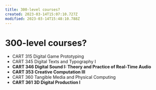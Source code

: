 ```yaml
---
title: 300-level courses?
created: 2023-03-14T15:07:10.727Z
modified: 2023-03-14T15:48:10.788Z
---
```


# 300-level courses?

- CART 315 Digital Game Prototyping
- CART 345 Digital Texts and Typography I
- **CART 346 Digital Sound I: Theory and Practice of Real‑Time Audio**
- **CART 353 Creative Computation III**
- CART 360 Tangible Media and Physical Computing
- **CART 361 3D Digital Production I**
